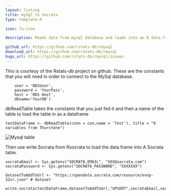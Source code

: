 ```yaml
---
layout: listing
title: mySql to Socrata
type: template-R

icon: fa-icon

description: Reads data from mysql database and loads into an R data.frame. Then uses RSocrata and write.Socrata to load. 

github_url: https://github.com/rstats-db/rmysql
download_url: https://github.com/rstats-db/rmysql
bugs_url: https://github.com/rstats-db/rmysql/issues
---
```


This is courtesy of the Rstats-db project on github. These are the constants that you will need in order to connect to the MySql database. 

```con <- dbConnect(MySQL(),
    user = 'RDSUser',
    password = 'YourPass',
    host = 'RDS Host',
    dbname='YourDB')
```
dbReadTable takes the constants that you just fed it and then a name of the table to load the table in as a dataframe 

```testDataFrame <- dbReadTable(conn = con,name = 'Test'), title = "9 variables from Thurstone")```

![Mysql table](/images/mysqldb.png)

Then use write.Socrata from Rsocrata to load the data.frame into A Socrata table. 
```# Store user email and password
socrataEmail <- Sys.getenv("SOCRATA_EMAIL", "XXX@socrata.com")
socrataPassword <- Sys.getenv("SOCRATA_PASSWORD", "XXXXXXX")

datasetToAddToUrl <- "https://opendata.socrata.com/resource/evnp-32vr.json" # dataset

write.socrata(testDataFrame,datasetToAddToUrl,"UPSERT",socrataEmail,socrataPassword)```


